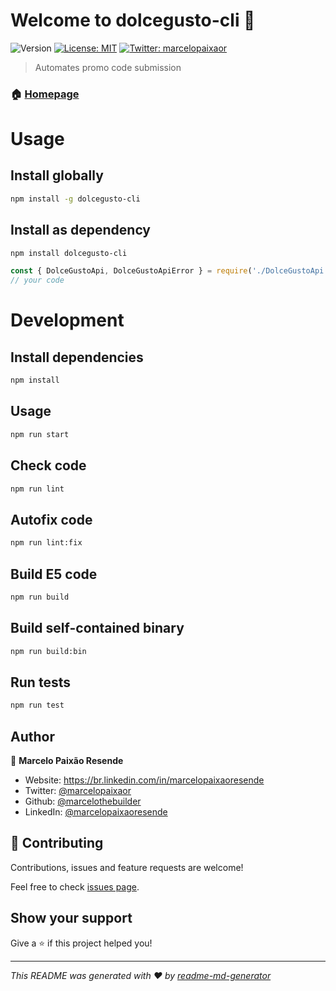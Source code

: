 # Welcome to dolcegusto-cli 👋
![Version](https://img.shields.io/badge/version-0.0.2-blue.svg?cacheSeconds=2592000)
[![License: MIT](https://img.shields.io/badge/License-MIT-yellow.svg)](#)
[![Twitter: marcelopaixaor](https://img.shields.io/twitter/follow/marcelopaixaor.svg?style=social)](https://twitter.com/marcelopaixaor)

> Automates promo code submission

### 🏠 [Homepage](https://github.com/marcelothebuilder/dolcegusto-cli)

# Usage

## Install globally
```sh
npm install -g dolcegusto-cli
```

## Install as dependency
```sh
npm install dolcegusto-cli
```

```javascript
const { DolceGustoApi, DolceGustoApiError } = require('./DolceGustoApi')
// your code
```


# Development

## Install dependencies

```sh
npm install
```

## Usage

```sh
npm run start
```

## Check code

```sh
npm run lint
```

## Autofix code

```sh
npm run lint:fix
```

## Build E5 code

```sh
npm run build
```

## Build self-contained binary

```sh
npm run build:bin
```

## Run tests

```sh
npm run test
```

## Author

👤 **Marcelo Paixão Resende**

* Website: https://br.linkedin.com/in/marcelopaixaoresende
* Twitter: [@marcelopaixaor](https://twitter.com/marcelopaixaor)
* Github: [@marcelothebuilder](https://github.com/marcelothebuilder)
* LinkedIn: [@marcelopaixaoresende](https://linkedin.com/in/marcelopaixaoresende)

## 🤝 Contributing

Contributions, issues and feature requests are welcome!

Feel free to check [issues page](https://github.com/marcelothebuilder/dolcegusto-cli/issues). 

## Show your support

Give a ⭐️ if this project helped you!


***
_This README was generated with ❤️ by [readme-md-generator](https://github.com/kefranabg/readme-md-generator)_